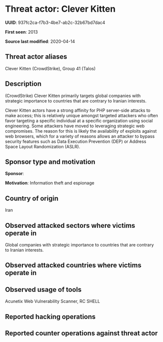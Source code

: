 # Threat actor: Clever Kitten

**UUID**: 937fc2ca-f7b3-4be7-ab2c-32b67bd7dac4

**First seen**: 2013

**Source last modified**: 2020-04-14

## Threat actor aliases

Clever Kitten (CrowdStrike), Group 41 (Talos)

## Description

(CrowdStrike) Clever Kitten primarily targets global companies with strategic importance to countries that are contrary to Iranian interests.

Clever Kitten actors have a strong affinity for PHP server-side attacks to make access; this is relatively unique amongst targeted attackers who often favor targeting a specific individual at a specific organization using social engineering. Some attackers have moved to leveraging strategic web compromises. The reason for this is likely the availability of exploits against web browsers, which for a variety of reasons allows an attacker to bypass security features such as Data Execution Prevention (DEP) or Address Space Layout Randomization (ASLR).

## Sponsor type and motivation

**Sponsor**: 

**Motivation**: Information theft and espionage


## Country of origin

Iran

## Observed attacked sectors where victims operate in

Global companies with strategic importance to countries that are contrary to Iranian interests.

## Observed attacked countries where victims operate in



## Observed usage of tools

Acunetix Web Vulnerability Scanner, RC SHELL

## Reported hacking operations



## Reported counter operations against threat actor





